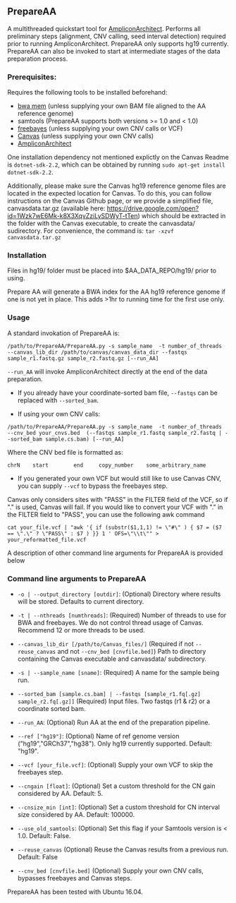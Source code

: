 ## PrepareAA

A multithreaded quickstart tool for [AmpliconArchitect](https://github.com/virajbdeshpande/AmpliconArchitect). Performs all preliminary steps (alignment, CNV calling, seed interval detection) required prior to running AmpliconArchitect. PrepareAA only supports hg19 currently. PrepareAA can also be invoked to start at intermediate stages of the data preparation process.

### Prerequisites:
Requires the following tools to be installed beforehand:
- [bwa mem](https://github.com/lh3/bwa) (unless supplying your own BAM file aligned to the AA reference genome)
- samtools (PrepareAA supports both versions >= 1.0 and < 1.0)
- [freebayes](https://github.com/ekg/freebayes) (unless supplying your own CNV calls or VCF)
- [Canvas](https://github.com/Illumina/canvas) (unless supplying your own CNV calls)
- [AmpliconArchitect](https://github.com/virajbdeshpande/AmpliconArchitect)

One installation dependency not mentioned explictly on the Canvas Readme is `dotnet-sdk-2.2`, which can be obtained by running `sudo apt-get install dotnet-sdk-2.2`.

Additionally, please make sure the Canvas hg19 reference genome files are located in the expected location for Canvas. To do this, you can follow instructions on the Canvas Github page, or we provide a simplified file, canvasdata.tar.gz (available here: https://drive.google.com/open?id=1Wzk7wE6Mk-k8X3XqvZziLySDWyT-tTen) which should be extracted in the folder with the Canvas executable, to create the canvasdata/ sudirectory. For convenience, the command is: `tar -xzvf canvasdata.tar.gz`


### Installation
Files in hg19/ folder must be placed into $AA_DATA_REPO/hg19/ prior to using.

Prepare AA will generate a BWA index for the AA hg19 reference genome if one is not yet in place. This adds >1hr to running time for the first use only.

### Usage
A standard invokation of PrepareAA is:
```
/path/to/PrepareAA/PrepareAA.py -s sample_name  -t number_of_threads  --canvas_lib_dir /path/to/canvas/canvas_data_dir --fastqs sample_r1.fastq.gz sample_r2.fastq.gz [--run_AA]
```
`--run_AA` will invoke AmpliconArchitect directly at the end of the data preparation.


* If you already have your coordinate-sorted bam file, `--fastqs` can be replaced with `--sorted_bam`. 


* If using your own CNV calls:
```
/path/to/PrepareAA/PrepareAA.py -s sample_name  -t number_of_threads  --cnv_bed your_cnvs.bed  (--fastqs sample_r1.fastq sample_r2.fastq | --sorted_bam sample.cs.bam) [--run_AA]
```
Where the CNV bed file is formatted as:

`chrN    start        end     copy_number    some_arbitrary_name`



* If you generated your own VCF but would still like to use Canvas CNV, you can supply `--vcf` to bypass the freebayes step.

Canvas only considers sites with "PASS" in the FILTER field of the VCF, so if "." is used, Canvas will fail. If you would like to convert your VCF with "." in the FILTER field to "PASS", you can use the following awk command
```
cat your_file.vcf | "awk '{ if (substr($1,1,1) != \"#\" ) { $7 = ($7 == \".\" ? \"PASS\" : $7 ) }} 1 ' OFS=\"\\t\"" > your_reformatted_file.vcf
```

A description of other command line arguments for PrepareAA is provided below

### Command line arguments to PrepareAA

- `-o | --output_directory [outdir]`: (Optional) Directory where results will be stored. Defaults to current directory.

- `-t | --nthreads [numthreads]`: (Required) Number of threads to use for BWA and freebayes. We do not control thread usage of Canvas. Recommend 12 or more threads to be used.

- `--canvas_lib_dir [/path/to/Canvas_files/]` (Required if not `--reuse_canvas` and not `--cnv_bed [cnvfile.bed]`) Path to directory containing the Canvas executable and canvasdata/ subdirectory.

- `-s | --sample_name [sname]`: (Required) A name for the sample being run.

- `--sorted_bam [sample.cs.bam] | --fastqs [sample_r1.fq[.gz] sample_r2.fq[.gz]]` (Required) Input files. Two fastqs (r1 & r2) or a coordinate sorted bam.

- `--run_AA`: (Optional) Run AA at the end of the preparation pipeline.

- `--ref ["hg19"]`: (Optional) Name of ref genome version ("hg19","GRCh37","hg38"). Only hg19 currently supported. Default: "hg19".

- `--vcf [your_file.vcf]`: (Optional) Supply your own VCF to skip the freebayes step.

- `--cngain [float]`: (Optional) Set a custom threshold for the CN gain considered by AA. Default: 5.

- `--cnsize_min [int]`: (Optional) Set a custom threshold for CN interval size considered by AA. Default: 100000.

- `--use_old_samtools`: (Optional) Set this flag if your Samtools version is < 1.0. Default: False.

- `--reuse_canvas` (Optional) Reuse the Canvas results from a previous run. Default: False

- `--cnv_bed [cnvfile.bed]` (Optional) Supply your own CNV calls, bypasses freebayes and Canvas steps.


PrepareAA has been tested with Ubuntu 16.04.
